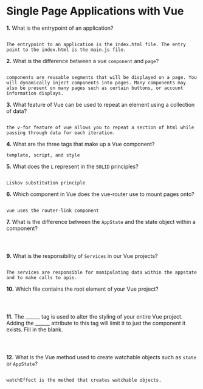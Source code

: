 # Single Page Applications with Vue

**1.** What is the entrypoint of an application?
<!-- enter you answer in the space below -->
```

The entrypoint to an application is the index.html file. The entry point to the index.html is the main.js file. 

```
**2.** What is the difference between a vue `component` and `page`?
<!-- enter you answer in the space below -->
```

components are reusable segments that will be displayed on a page. You will dynamically inject components into pages. Many components may also be present on many pages such as certain buttons, or account information displays.

```
**3.** What feature of Vue can be used to repeat an element using a collection of data?
<!-- enter you answer in the space below -->
```

the v-for feature of vue allows you to repeat a section of html while passing through data for each iteration.

```
**4.** What are the three tags that make up a Vue component?
<!-- enter you answer in the space below -->
```
template, script, and style

```
**5.** What does the `L` represent in the `SOLID` principles?
<!-- enter you answer in the space below -->
```

Liskov substitution principle 

```
**6.** Which component in Vue does the vue-router use to mount pages onto?
<!-- enter you answer in the space below -->
```

vue uses the router-link component

```
**7.** What is the difference between the `AppState` and the state object within a component?
<!-- enter you answer in the space below -->
```



```
**9.** What is the responsibility of `Services` in our Vue projects?
<!-- enter you answer in the space below -->
```

The services are responsible for manipulating data within the appstate and to make calls to apis.

```
**10.** Which file contains the root element of your Vue project?
<!-- enter you answer in the space below -->
```



```
**11.** The ______ tag is used to alter the styling of your entire Vue project.  Adding the ______ attribute to this tag will limit it to just the component it exists.  Fill in the blank.
<!-- enter you answer in the space below -->
```



```
**12.** What is the Vue method used to create watchable objects such as `state` or `AppState`?
<!-- enter you answer in the space below -->
```

watchEffect is the method that creates watchable objects.

```